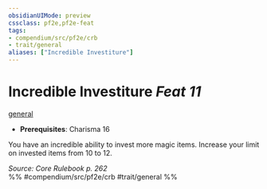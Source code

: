 ```yaml
---
obsidianUIMode: preview
cssclass: pf2e,pf2e-feat
tags:
- compendium/src/pf2e/crb
- trait/general
aliases: ["Incredible Investiture"]
---
```

# Incredible Investiture  *Feat 11*  
[general](../../Rules/traits/general.md)  

- **Prerequisites**: Charisma 16

You have an incredible ability to invest more magic items. Increase your limit on invested items from 10 to 12.

*Source: Core Rulebook p. 262*  
%% #compendium/src/pf2e/crb #trait/general %%